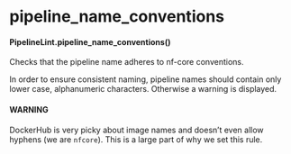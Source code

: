 # pipeline_name_conventions

#### PipelineLint.pipeline_name_conventions()

Checks that the pipeline name adheres to nf-core conventions.

In order to ensure consistent naming, pipeline names should contain only lower case, alphanumeric characters.
Otherwise a warning is displayed.

#### WARNING

DockerHub is very picky about image names and doesn’t even allow hyphens (we are `nfcore`).
This is a large part of why we set this rule.
